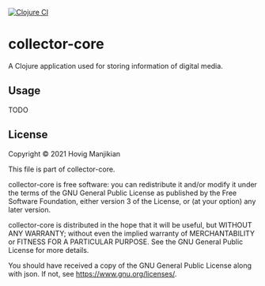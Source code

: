 [![Clojure CI](https://github.com/pgegh/collector-core/actions/workflows/clojure.yml/badge.svg)](https://github.com/pgegh/collector-core/actions/workflows/clojure.yml)

# collector-core

A Clojure application used for storing information of digital media.

## Usage

TODO

## License

Copyright © 2021 Hovig Manjikian

This file is part of collector-core.

collector-core is free software: you can redistribute it and/or modify
it under the terms of the GNU General Public License as published by
the Free Software Foundation, either version 3 of the License, or
(at your option) any later version.

collector-core is distributed in the hope that it will be useful,
but WITHOUT ANY WARRANTY; without even the implied warranty of
MERCHANTABILITY or FITNESS FOR A PARTICULAR PURPOSE.  See the
GNU General Public License for more details.

You should have received a copy of the GNU General Public License
along with json.  If not, see <https://www.gnu.org/licenses/>.
